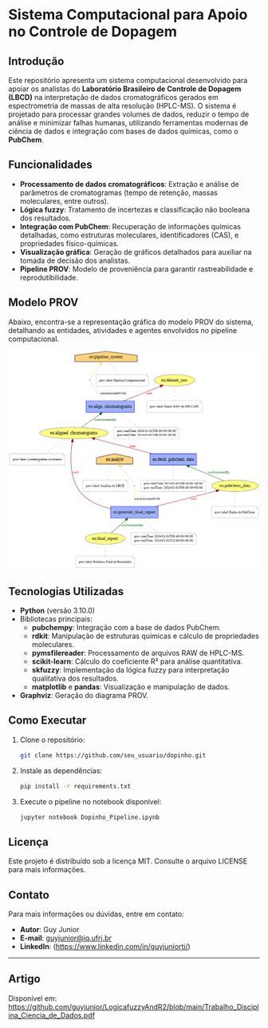 # Sistema Computacional para Apoio no Controle de Dopagem

## Introdução  
Este repositório apresenta um sistema computacional desenvolvido para apoiar os analistas do **Laboratório Brasileiro de Controle de Dopagem (LBCD)** na interpretação de dados cromatográficos gerados em espectrometria de massas de alta resolução (HPLC-MS). O sistema é projetado para processar grandes volumes de dados, reduzir o tempo de análise e minimizar falhas humanas, utilizando ferramentas modernas de ciência de dados e integração com bases de dados químicas, como o **PubChem**.

## Funcionalidades
- **Processamento de dados cromatográficos**: Extração e análise de parâmetros de cromatogramas (tempo de retenção, massas moleculares, entre outros).  
- **Lógica fuzzy**: Tratamento de incertezas e classificação não booleana dos resultados.  
- **Integração com PubChem**: Recuperação de informações químicas detalhadas, como estruturas moleculares, identificadores (CAS), e propriedades físico-químicas.  
- **Visualização gráfica**: Geração de gráficos detalhados para auxiliar na tomada de decisão dos analistas.  
- **Pipeline PROV**: Modelo de proveniência para garantir rastreabilidade e reprodutibilidade.

## Modelo PROV
Abaixo, encontra-se a representação gráfica do modelo PROV do sistema, detalhando as entidades, atividades e agentes envolvidos no pipeline computacional.

![Modelo PROV](PROV.png)

## Tecnologias Utilizadas
- **Python** (versão 3.10.0)
- Bibliotecas principais:
  - **pubchempy**: Integração com a base de dados PubChem.
  - **rdkit**: Manipulação de estruturas químicas e cálculo de propriedades moleculares.
  - **pymsfilereader**: Processamento de arquivos RAW de HPLC-MS.
  - **scikit-learn**: Cálculo do coeficiente R² para análise quantitativa.
  - **skfuzzy**: Implementação da lógica fuzzy para interpretação qualitativa dos resultados.
  - **matplotlib** e **pandas**: Visualização e manipulação de dados.
- **Graphviz**: Geração do diagrama PROV.

## Como Executar
1. Clone o repositório:
   ```bash
   git clone https://github.com/seu_usuario/dopinho.git
   ```
2. Instale as dependências:
   ```bash
   pip install -r requirements.txt
   ```
3. Execute o pipeline no notebook disponível:
   ```bash
   jupyter notebook Dopinho_Pipeline.ipynb
   ```

## Licença
Este projeto é distribuído sob a licença MIT. Consulte o arquivo LICENSE para mais informações.

## Contato
Para mais informações ou dúvidas, entre em contato:  
- **Autor**: Guy Junior  
- **E-mail**: guyjunior@iq.ufrj.br 
- **LinkedIn**: (https://www.linkedin.com/in/guyjuniorti/)

---

## Artigo
Disponível em: https://github.com/guyjunior/LogicafuzzyAndR2/blob/main/Trabalho_Disciplina_Ciencia_de_Dados.pdf
